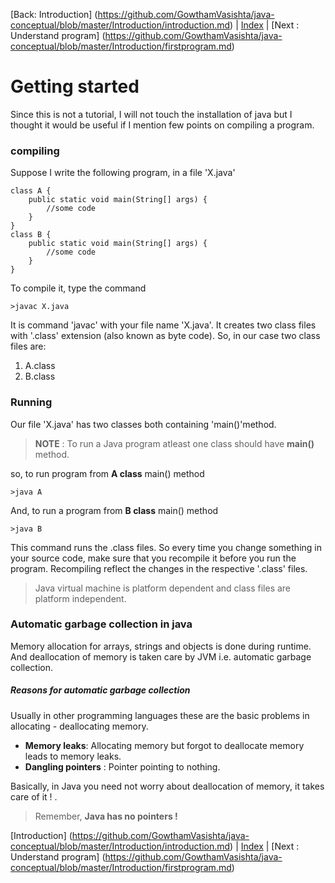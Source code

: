 [Back: Introduction] (https://github.com/GowthamVasishta/java-conceptual/blob/master/Introduction/introduction.md) | [Index](https://github.com/GowthamVasishta/java-conceptual/tree/master/Introduction) | [Next : Understand program] (https://github.com/GowthamVasishta/java-conceptual/blob/master/Introduction/firstprogram.md)
# Getting started
Since this is not a tutorial, I will not touch the installation of java but I thought it would be useful if I mention few points on compiling a program.

### compiling
Suppose I write the following program, in a file 'X.java'

    class A {
	    public static void main(String[] args) {
		    //some code
		}
	}
	class B {
		public static void main(String[] args) {
			//some code
		}
	}
To compile it, type the command 

    >javac X.java
It is command 'javac' with your file name 'X.java'. It creates two class files with '.class' extension (also known as byte code). So, in our case two class files are:

 1. A.class
 2. B.class

### Running 
Our file 'X.java' has two classes both containing 'main()'method.
> **NOTE** : To run a Java program atleast one class should have **main()** method.

so, to run program from **A class** main() method

    >java A
And, to run a program from **B class** main() method

    >java B
This command runs the .class files. So every time you change something in your source code, make sure that you recompile it before you run the program. Recompiling reflect the changes in the respective '.class' files.


> Java virtual machine is platform dependent and class files are platform independent.

### Automatic garbage collection in java
Memory allocation for arrays, strings and objects is done during runtime. And deallocation of memory is taken care by JVM i.e. automatic garbage collection.

##### Reasons for automatic garbage collection
Usually in other programming languages these are the basic problems in allocating - deallocating memory.
- **Memory leaks**: Allocating memory but forgot to deallocate memory leads to memory leaks.
- **Dangling pointers** :  Pointer pointing to nothing.

Basically, in Java you need not worry about deallocation of memory, it takes care of it ! . 

> Remember, **Java has no pointers !**


 
[Introduction] (https://github.com/GowthamVasishta/java-conceptual/blob/master/Introduction/introduction.md) | [Index](https://github.com/GowthamVasishta/java-conceptual/tree/master/Introduction) | [Next : Understand program] (https://github.com/GowthamVasishta/java-conceptual/blob/master/Introduction/firstprogram.md)